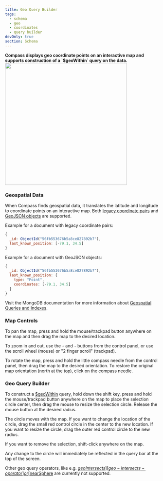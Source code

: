 ```yaml
---
title: Geo Query Builder
tags:
  - schema
  - geo
  - coordinates
  - query builder
devOnly: true
section: Schema
---
```

<strong>
Compass displays geo coordinate points on an interactive map and supports
construction of a `$geoWithin` query on the data.
</strong>

<br />
<img src="./images/help/schema/geo-query-builder.png" width=400 />

### Geospatial Data

When Compass finds geospatial data, it translates the latitude and longitude
to coordinate points on an interactive map. Both [legacy coordinate pairs][legacy-coordinates] and
[GeoJSON objects][geojson-objects] are supported.

Example for a document with legacy coordinate pairs:

```js
{
  _id: ObjectId("56fb553676b5a8ce827892b7"),
  last_known_position: [-79.1, 34.5]
}
```

Example for a document with GeoJSON objects:

```js
{
  _id: ObjectId("56fb553676b5a8ce827892b7"),
  last_known_position: {
    type: "Point",
    coordinates: [-79.1, 34.5]
  }
}
```

Visit the MongoDB documentation for more information about [Geospatial Queries and Indexes][geo-documentation].

### Map Controls

To pan the map, press and hold the mouse/trackpad button anywhere on the map and then drag the map to the desired location.

To zoom in and out, use the `+` and `-` buttons from the control panel, or use the scroll wheel (mouse) or "2 finger scroll" (trackpad).

To rotate the map, press and hold the little compass needle from the control panel, then drag the map to the desired orientation. To restore the original map orientation (north at the top), click on the compass needle.

### Geo Query Builder

To construct a [$geoWithin][geo-within-operator] query, hold down the shift key, press and hold the mouse/trackpad button anywhere on the map to place the selection circle center, then drag the mouse to resize the selection circle. Release the mouse button at the desired radius.

The circle moves with the map. If you want to change the location of the circle, drag the small red control circle in the center to the new location. If you want to resize the circle, drag the outer red control circle to the new radius.

If you want to remove the selection, shift-click anywhere on the map.

Any change to the circle will immediately be reflected in the query bar at the top of the screen.

Other geo query operators, like e.g. [$geoIntersects][geo-intersects-operator] or [$nearSphere][near-sphere-operator] are currently not supported.


[geojson-objects]: https://docs.mongodb.org/manual/applications/geospatial-indexes/#geojson-objects
[legacy-coordinates]: https://docs.mongodb.org/manual/applications/geospatial-indexes/#legacy-coordinate-pairs
[geo-documentation]: https://docs.mongodb.org/manual/applications/geospatial-indexes/
[geo-within-operator]: https://docs.mongodb.org/manual/reference/operator/query/geoWithin/
[geo-intersects-operator]: https://docs.mongodb.org/manual/reference/operator/query/geoIntersects/
[near-sphere-operator]: https://docs.mongodb.org/manual/reference/operator/query/nearSphere/
